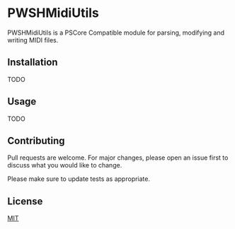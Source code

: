 # PWSHMidiUtils

PWSHMidiUtils is a PSCore Compatible module for parsing, modifying and writing MIDI files.

## Installation

TODO 
## Usage

TODO

## Contributing
Pull requests are welcome. For major changes, please open an issue first to discuss what you would like to change.

Please make sure to update tests as appropriate.

## License
[MIT](https://choosealicense.com/licenses/mit/)